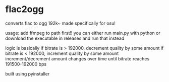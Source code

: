 # flac2ogg
converts flac to ogg 192k~ made specifically for osu!

usage:
add ffmpeg to path first!!
you can either run main.py with python or download the executable in releases and run that instead

logic is basically
if bitrate is > 192000, decrement quality by some amount
if bitrate is < 192000, increment quality by some amount
increment/decrement amount changes over time until bitrate reaches 191500-192000 bps

built using pyinstaller

